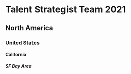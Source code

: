# Talent Strategist Team 2021
## North America
### United States
#### California
##### SF Bay Area 
